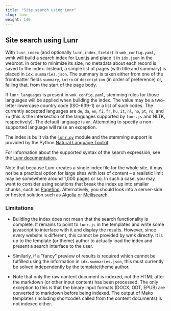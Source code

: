```yaml
---
title: "Site search using Lunr"
slug: lunr
weight: 140
---
```



## Site search using Lunr

With `lunr_index` (and optionally `lunr_index_fields`) in `wmk_config.yaml`, wmk
will build a search index for [Lunr.js](https://lunrjs.com/) and place it in
`idx.json` in the webroot. In order to minimize its size, no metadata about
each record is saved to the index. Instead, a simple list of pages (with title
and summary) is placed in `idx.summaries.json`. The summary is taken either from
one of the frontmatter fields `summary`, `intro` or `description` (in order of
preference) or, failing that, from the start of the page body.

If `lunr_languages` is present in `wmk_config.yaml`, stemming rules for those
languages will be applied when building the index. The value may be a two-letter
lowercase country code (ISO-639-1) or a list of such codes. The currently
accepted languages are `de`, `da`, `en`, `fi`, `fr`, `hu`, `it`, `nl`, `no`,
`pt`, `ro`, and `ru` (this is the intersection of the languages supported by
`lunr.js` and NLTK, respectively). The default language is `en`. Attempting to
specify a non-supported language will raise an exception.

The index is built via the [`lunr.py`](https://lunr.readthedocs.io/en/latest/)
module and the stemming support is provided by the Python [Natural Language
Toolkit](https://www.nltk.org/).

For information about the supported syntax of the search expression, see the
[Lunr documentation](https://lunrjs.com/guides/searching.html).

Note that because Lunr creates a single index file for the whole site, it may
not be a practical  option for large sites with lots of content – a realistic
limit may be somewhere around 1,000 pages or so. In such a case, you may want to
consider using solutions that break the index up into smaller chunks, such as
[Pagefind](https://pagefind.app/). Alternatively, you should look into a
server-side or hosted solution such as [Algolia](https://www.algolia.com/) or
[Meilisearch](https://www.meilisearch.com/).

### Limitations

- Building the index does not mean that the search functionality is complete. It
  remains to point to `lunr.js` in the templates and write some javascript to
  interface with it and display the results.  However, since every website is
  different, this cannot be provided by wmk directly. It is up to the template
  (or theme) author to actually load the index and present a search interface to
  the user.

- Similarly, if a "fancy" preview of results is required which cannot be fulfilled
  using the information in `idx.summaries.json`, this must currently be solved
  independently by the template/theme author.

- Note that only the raw content document is indexed, not the HTML after the
  markdown (or other input content) has been processed. The only exception to
  this is that the binary input formats (DOCX, ODT, EPUB) are converted to
  markdown before being indexed. The output of Mako templates (including
  shortcodes called from the content documents) is not indexed either.

